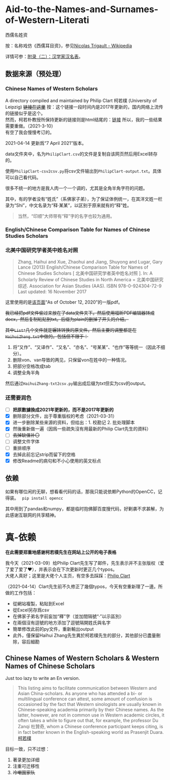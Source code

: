 # Aid-to-the-Names-and-Surnames-of-Western-Literati
西儒名姓资<br>

按：名称戏仿《西儒耳目资》，参见[Nicolas Trigault - Wikipedia](https://en.wikipedia.org/wiki/Nicolas_Trigault#Publications)

详情可参：[附录（二）：汉学家汉名表](https://mp.weixin.qq.com/s/K9qDpcOuWXKXCNDebQQP_Q)。



## 数据来源（预处理）

### Chinese Names of Western Scholars
A directory compiled and maintained by Philip Clart 柯若樸 (University of Leipzig)
~~[链接在这里](https://home.uni-leipzig.de/clartp/ChineseNamesWesternScholars.htm)~~
按：这个链接一段时间内是2017年更新的，国内网络上流传的链接似乎是这个。<br>
然而，柯若朴教授所保持更新的链接则是html结尾的：[链接](https://home.uni-leipzig.de/clartp/ChineseNamesWesternScholars.html)
所以，我的一些结果需要重做。（2021-3-10）<br>
有空了我会慢慢考订的。

2021-04-14 更新爲“7 April 2021”版本。

data文件夹中，名为`PhilipClart.csv`的文件是复制自该网页然后用Excel转存的。

使用`PhilipClart-csv2csv.py`将csv文件输出到`PhilipClart-output.txt`。具体可以自己看代码。

很多不统一的地方是我人肉一个一个调的，尤其是全角半角字符的问题。

其中，有的学者没有“姓氏”（系佛家子弟），为了保证体例统一，在其洋文姓一栏录为“Shi”，中文名录为“释·某某”，以区别于原来就有的“释”姓。

> 当然，“印顺”大师带有“释”字的名字也较为通用。

### English/Chinese Comparison Table for Names of Chinese Studies Scholars
### 北美中国研究学者英中姓名对照
> Zhang, Haihui and Xue, Zhaohui and Jiang, Shuyong and Lugar, Gary Lance (2013) English/Chinese Comparison Table for Names of Chinese Studies Scholars [ 北美中国研究学者英中姓名对照 ]. In: A Scholarly Review of Chinese Studies in North America = 北美中国研究综述. Association for Asian Studies (AAS). ISBN 978-0-924304-72-9
Last updated: 16 November 2017

这里使用的是[该页面](http://d-scholarship.pitt.edu/17682/PDF)“As of October 12, 2020”的一版pdf。

~~我已经把pdf文件偷过来放在了data文件夹下。然后使用福昕PDF编辑器转成docx，然后复制粘贴到txt。后缀为plain的删掉了开头的介绍。~~

~~其中`List*`几个文件就是辗转转换的原文件。然后主要的调整都是在`HaihuiZhang.txt`中做的。包括但不限于：~~

1. 将“又作”、“又译作”、“又名”、“亦名”、“号某某”、“也作”等等统一（因此不细分）。
2. 删除von、van导致的两见，只保留von在姓中的一种情况。
3. 把部分空格改成tab
4. 调整全角半角

然后通过`HaihuiZhang-txt2csv.py`输出成后缀为txt但实为csv的output。

### 还需要润色

- [ ] **把原數據換成2021年更新的，而不是2017年更新的**
- [x] 删除部分文件，出于尊重版权的考虑（2021-03-31）
- [x] 进一步删除某些来源的资料，但给出：1. 校勘记 2. 批处理脚本
- [x] 然後重新做一遍（因爲一些疏失沒有用最新的Philip Clart先生的資料）
- [ ] ~~去掉缺值补〇~~
- [ ] 调整文件字体
- [ ] 重排顺序
- [x] 去掉此前忘记strip而留下的空格
- [x] 修改Readme的病句和不小心使用的英文标点

## 依赖

如果有哪位闲的无聊，想看看代码的话，那我只能说依赖Python的OpenCC，记得装。
``` pip install opencc```

其中用到了pandas和numpy，都是临时抱佛脚百度搜代码，好剿袭不求甚解，为此感谢互联网的共享精神。

# 真-依赖

**在此需要郑重地感谢柯若樸先生在网站上公开的电子表格**<br>

我今天（2021-03-09）给Philip Clart先生写了邮件，先生表示并不主张版权（爱了爱了爱了❤），并表示会在下次更新时更正几个typos。<br>
大佬人真好；这里是大佬个人主页，有空多去踩踩：[Philip Clart](https://home.uni-leipzig.de/clartp/)

（2021-04-14）Clart先生前不久修正了幾個typos，今天有空重新理了一邊。所做的工作包括：
- 從網站複製，粘貼到Excel
- 從Excel另存爲csv
- 在佛家子弟名字前妄加“釋”字（並加間隔號“·”以示區別）
- 在兩個沒有逗號的地方添加了逗號隔開姓氏與名字
- 簡單修改此前的py文件，重新輸出output
- 此外，僅保留Haihui Zhang先生異於柯若樸先生的部分，其他部分已盡量刪除，容后細勘

## Chinese Names of Western Scholars & Western Names of Chinese Scholars

Just too lazy to write an En version.

> This listing aims to facilitate communication between Western and Asian China-scholars. As anyone who has attended a bi- or multilingual conference can attest, some amount of confusion is occasioned by the fact that Western sinologists are usually known in Chinese-speaking academia primarily by their Chinese names. As the latter, however, are not in common use in Western academic circles, it often takes a while to figure out that, for example, the professor Du Zanqi 杜贊奇, whom a Chinese conference participant keeps citing, is in fact better known in the English-speaking world as Prasenjit Duara.<br>
> [柯若樸](https://home.uni-leipzig.de/clartp/ChineseNamesWesternScholars.htm)

目标一致，只不过想：
1. 著录更加详细
2. 注重可迁移性
3. ~~冷嘲国家队~~

